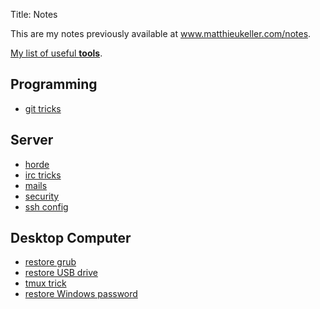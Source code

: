Title: Notes

This are my notes previously available at www.matthieukeller.com/notes.

[My list of useful **tools**](/pages/tools.html).

## Programming

  * [git tricks](/pages/git-tricks.html)

## Server

  * [horde](/pages/horde.html)
  * [irc tricks](/pages/irc-tricks.html)
  * [mails](/pages/mails.html)
  * [security](/pages/security.html)
  * [ssh config](/pages/ssh-config.html)

## Desktop Computer

  * [restore grub](/pages/restore-grub.html)
  * [restore USB drive](/pages/restore-usb-key.html)
  * [tmux trick](/pages/tmux-trick.html)
  * [restore Windows password](/pages/lost-windows-password.html)

